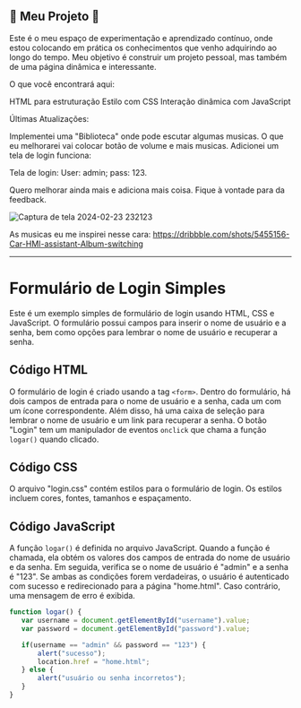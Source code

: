 ## 🚀 Meu Projeto 🚀

Este é o meu espaço de experimentação e aprendizado contínuo, onde estou colocando em prática os conhecimentos que venho adquirindo ao longo do tempo. Meu objetivo é construir um projeto pessoal, mas também de uma página dinâmica e interessante.

O que você encontrará aqui:

HTML para estruturação
Estilo com CSS
Interação dinâmica com JavaScript

Últimas Atualizações:

Implementei uma "Biblioteca" onde pode escutar algumas musicas. O que eu melhorarei vai colocar botão de volume e mais musicas.
Adicionei um tela de login funciona: 



Tela de login:
User: admin; pass: 123.


Quero melhorar ainda mais e adiciona mais coisa. Fique à vontade para da feedback.


![Captura de tela 2024-02-23 232123](https://github.com/LAKAKKK/POTI-DQS/assets/158624405/fbbe177c-c404-4ce0-add9-dc698544100b)



As musicas eu me inspirei nesse cara: https://dribbble.com/shots/5455156-Car-HMI-assistant-Album-switching


-------------------------------------------------------

# Formulário de Login Simples

Este é um exemplo simples de formulário de login usando HTML, CSS e JavaScript. O formulário possui campos para inserir o nome de usuário e a senha, bem como opções para lembrar o nome de usuário e recuperar a senha.

## Código HTML

O formulário de login é criado usando a tag `<form>`. Dentro do formulário, há dois campos de entrada para o nome de usuário e a senha, cada um com um ícone correspondente. Além disso, há uma caixa de seleção para lembrar o nome de usuário e um link para recuperar a senha. O botão "Login" tem um manipulador de eventos `onclick` que chama a função `logar()` quando clicado.

## Código CSS

O arquivo "login.css" contém estilos para o formulário de login. Os estilos incluem cores, fontes, tamanhos e espaçamento.

## Código JavaScript

A função `logar()` é definida no arquivo JavaScript. Quando a função é chamada, ela obtém os valores dos campos de entrada do nome de usuário e da senha. Em seguida, verifica se o nome de usuário é "admin" e a senha é "123". Se ambas as condições forem verdadeiras, o usuário é autenticado com sucesso e redirecionado para a página "home.html". Caso contrário, uma mensagem de erro é exibida.

```javascript
function logar() {
   var username = document.getElementById("username").value;
   var password = document.getElementById("password").value;

   if(username == "admin" && password == "123") {
       alert("sucesso");
       location.href = "home.html";
   } else {
       alert("usuário ou senha incorretos");
   }
}
